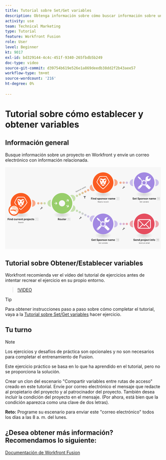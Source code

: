 ```yaml
---
title: Tutorial sobre Set/Get variables
description: Obtenga información sobre cómo buscar información sobre un proyecto en Workfront y enviar un correo electrónico con información relacionada en [!DNL Adobe Workfront Fusion].
activity: use
team: Technical Marketing
type: Tutorial
feature: Workfront Fusion
role: User
level: Beginner
kt: 9017
exl-id: bd329144-4c4c-451f-9340-265fbdb5b249
doc-type: video
source-git-commit: d39754b619e526e1a869deedb38dd2f2b43aee57
workflow-type: tm+mt
source-wordcount: '216'
ht-degree: 0%

---
```


# Tutorial sobre cómo establecer y obtener variables

## Información general

Busque información sobre un proyecto en Workfront y envíe un correo electrónico con información relacionada.

![Una imagen del escenario de Fusion](assets/universal-connectors-and-routing-8.png)

## Tutorial sobre Obtener/Establecer variables

Workfront recomienda ver el vídeo del tutorial de ejercicios antes de intentar recrear el ejercicio en su propio entorno.

>[!VIDEO](https://video.tv.adobe.com/v/335276/?quality=12)

>[!TIP]
>
>Para obtener instrucciones paso a paso sobre cómo completar el tutorial, vaya a la [Tutorial sobre Set/Get variables](https://experienceleague.adobe.com/docs/workfront-learn/tutorials-workfront/fusion/exercises/set-get-variables.html?lang=en) hacer ejercicio.

## Tu turno

>[!NOTE]
>
>Los ejercicios y desafíos de práctica son opcionales y no son necesarios para completar el entrenamiento de Fusion.

Este ejercicio práctico se basa en lo que ha aprendido en el tutorial, pero no se proporciona la solución.

Crear un clon del escenario &quot;Compartir variables entre rutas de acceso&quot; creado en este tutorial. Envíe por correo electrónico el mensaje que redacte al propietario del proyecto y al patrocinador del proyecto. También desea incluir la condición del proyecto en el mensaje. (Por ahora, está bien que la condición aparezca como una clave de dos letras).

**Reto:** Programe su escenario para enviar este &quot;correo electrónico&quot; todos los días a las 8 a. m. del lunes.

## ¿Desea obtener más información? Recomendamos lo siguiente:

[Documentación de Workfront Fusion](https://experienceleague.adobe.com/docs/workfront/using/adobe-workfront-fusion/workfront-fusion-2.html?lang=en)
